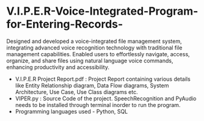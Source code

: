# V.I.P.E.R-Voice-Integrated-Program-for-Entering-Records-
Designed and developed a voice-integrated file management system, integrating advanced voice recognition technology with traditional file management capabilities. Enabled users to effortlessly navigate, access, organize, and share files using natural language voice commands, enhancing productivity and accessibility. 
- V.I.P.E.R Project Report.pdf : Project Report containing various details like Entity Relationship diagram, Data Flow diagrams, System Architecture, Use Case, Use Class diagrams etc.
- VIPER.py : Source Code of the project. SpeechRecognition and PyAudio needs to be installed through terminal inorder to run the program.
- Programming languages used - Python, SQL
